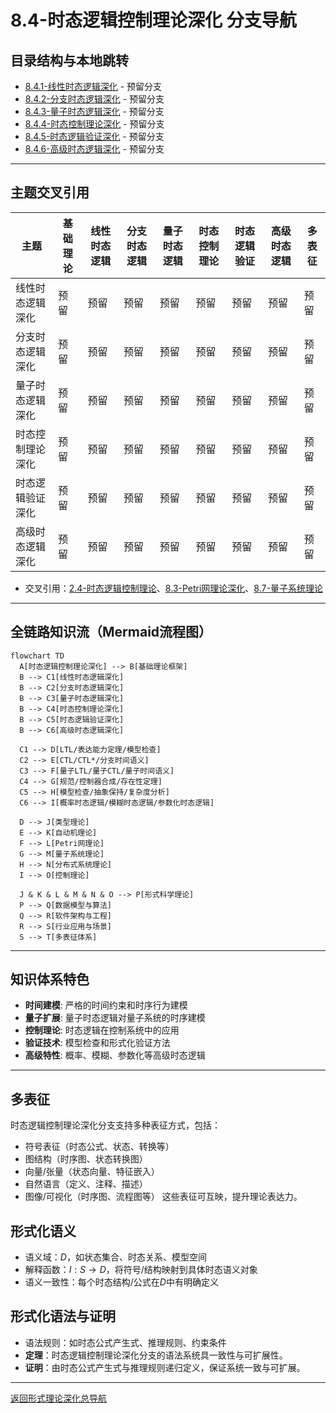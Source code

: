 # 8.4-时态逻辑控制理论深化 分支导航

## 目录结构与本地跳转

- [8.4.1-线性时态逻辑深化](8.4.1-线性时态逻辑深化.md) - 预留分支
- [8.4.2-分支时态逻辑深化](8.4.2-分支时态逻辑深化.md) - 预留分支
- [8.4.3-量子时态逻辑深化](8.4.3-量子时态逻辑深化.md) - 预留分支
- [8.4.4-时态控制理论深化](8.4.4-时态控制理论深化.md) - 预留分支
- [8.4.5-时态逻辑验证深化](8.4.5-时态逻辑验证深化.md) - 预留分支
- [8.4.6-高级时态逻辑深化](8.4.6-高级时态逻辑深化.md) - 预留分支

---

## 主题交叉引用

| 主题      | 基础理论 | 线性时态逻辑 | 分支时态逻辑 | 量子时态逻辑 | 时态控制理论 | 时态逻辑验证 | 高级时态逻辑 | 多表征 |
|-----------|----------|--------------|--------------|--------------|--------------|--------------|--------------|--------|
| 线性时态逻辑深化| 预留     | 预留         | 预留         | 预留         | 预留         | 预留         | 预留         | 预留   |
| 分支时态逻辑深化| 预留     | 预留         | 预留         | 预留         | 预留         | 预留         | 预留         | 预留   |
| 量子时态逻辑深化| 预留     | 预留         | 预留         | 预留         | 预留         | 预留         | 预留         | 预留   |
| 时态控制理论深化| 预留     | 预留         | 预留         | 预留         | 预留         | 预留         | 预留         | 预留   |
| 时态逻辑验证深化| 预留     | 预留         | 预留         | 预留         | 预留         | 预留         | 预留         | 预留   |
| 高级时态逻辑深化| 预留     | 预留         | 预留         | 预留         | 预留         | 预留         | 预留         | 预留   |

- 交叉引用：[2.4-时态逻辑控制理论](../2-形式科学理论/2.4-时态逻辑控制理论/README.md)、[8.3-Petri网理论深化](../8.3-Petri网理论深化/README.md)、[8.7-量子系统理论](../8.7-量子系统理论/README.md)

---

## 全链路知识流（Mermaid流程图）

```mermaid
flowchart TD
  A[时态逻辑控制理论深化] --> B[基础理论框架]
  B --> C1[线性时态逻辑深化]
  B --> C2[分支时态逻辑深化]
  B --> C3[量子时态逻辑深化]
  B --> C4[时态控制理论深化]
  B --> C5[时态逻辑验证深化]
  B --> C6[高级时态逻辑深化]
  
  C1 --> D[LTL/表达能力定理/模型检查]
  C2 --> E[CTL/CTL*/分支时间语义]
  C3 --> F[量子LTL/量子CTL/量子时间语义]
  C4 --> G[规范/控制器合成/存在性定理]
  C5 --> H[模型检查/抽象保持/复杂度分析]
  C6 --> I[概率时态逻辑/模糊时态逻辑/参数化时态逻辑]
  
  D --> J[类型理论]
  E --> K[自动机理论]
  F --> L[Petri网理论]
  G --> M[量子系统理论]
  H --> N[分布式系统理论]
  I --> O[控制理论]
  
  J & K & L & M & N & O --> P[形式科学理论]
  P --> Q[数据模型与算法]
  Q --> R[软件架构与工程]
  R --> S[行业应用与场景]
  S --> T[多表征体系]
```

---

## 知识体系特色

- **时间建模**: 严格的时间约束和时序行为建模
- **量子扩展**: 量子时态逻辑对量子系统的时序建模
- **控制理论**: 时态逻辑在控制系统中的应用
- **验证技术**: 模型检查和形式化验证方法
- **高级特性**: 概率、模糊、参数化等高级时态逻辑

---

## 多表征

时态逻辑控制理论深化分支支持多种表征方式，包括：

- 符号表征（时态公式、状态、转换等）
- 图结构（时序图、状态转换图）
- 向量/张量（状态向量、特征嵌入）
- 自然语言（定义、注释、描述）
- 图像/可视化（时序图、流程图等）
这些表征可互映，提升理论表达力。

## 形式化语义

- 语义域：$D$，如状态集合、时态关系、模型空间
- 解释函数：$I: S \to D$，将符号/结构映射到具体时态语义对象
- 语义一致性：每个时态结构/公式在$D$中有明确定义

## 形式化语法与证明

- 语法规则：如时态公式产生式、推理规则、约束条件
- **定理**：时态逻辑控制理论深化分支的语法系统具一致性与可扩展性。
- **证明**：由时态公式产生式与推理规则递归定义，保证系统一致与可扩展。

---

[返回形式理论深化总导航](../README.md)
